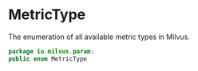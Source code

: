 # MetricType

The enumeration of all available metric types in Milvus.

```Java
package io.milvus.param;
public enum MetricType
```


